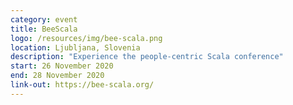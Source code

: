 ```yaml
---
category: event
title: BeeScala
logo: /resources/img/bee-scala.png
location: Ljubljana, Slovenia
description: "Experience the people-centric Scala conference"
start: 26 November 2020 
end: 28 November 2020
link-out: https://bee-scala.org/
---
```

